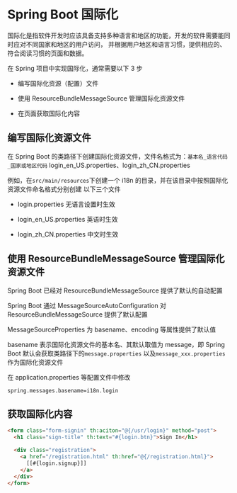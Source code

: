 # Spring Boot 国际化

国际化是指软件开发时应该具备支持多种语言和地区的功能，开发的软件需要能同时应对不同国家和地区的用户访问，
并根据用户地区和语言习惯，提供相应的、符合阅读习惯的页面和数据。

在 Spring 项目中实现国际化，通常需要以下 3 步

- 编写国际化资源（配置）文件

- 使用 ResourceBundleMessageSource 管理国际化资源文件

- 在页面获取国际化内容

## 编写国际化资源文件

在 Spring Boot 的类路径下创建国际化资源文件，文件名格式为：`基本名_语言代码_国家或地区代码`
login_en_US.properties、login_zh_CN.properties

例如，在`src/main/resources`下创建一个 i18n 的目录，并在该目录中按照国际化资源文件命名格式分别创建
以下三个文件

- login.properties 无语言设置时生效

- login_en_US.properties 英语时生效

- login_zh_CN.properties 中文时生效

## 使用 ResourceBundleMessageSource 管理国际化资源文件

Spring Boot 已经对 ResourceBundleMessageSource 提供了默认的自动配置

Spring Boot 通过 MessageSourceAutoConfiguration 对 ResourceBundleMessageSource 提供了默认配置

MessageSourceProperties 为 basename、encoding 等属性提供了默认值

basename 表示国际化资源文件的基本名、其默认取值为 message，即 Spring Boot 默认会获取类路径下的`message.properties`
以及`message_xxx.properties`作为国际化资源文件

在 application.properties 等配置文件中修改

```
spring.messages.basename=i18n.login
```

## 获取国际化内容

```html
<form class="form-signin" th:aciton="@{/usr/login}" method="post">
  <h1 class="sign-title" th:text="#{login.btn}">Sign In</h1>

  <div class="registration">
    <a href="/registration.html" th:href="@{/registration.html}">
      [[#{login.signup}]]
    </a>
  </div>
</form>
```
